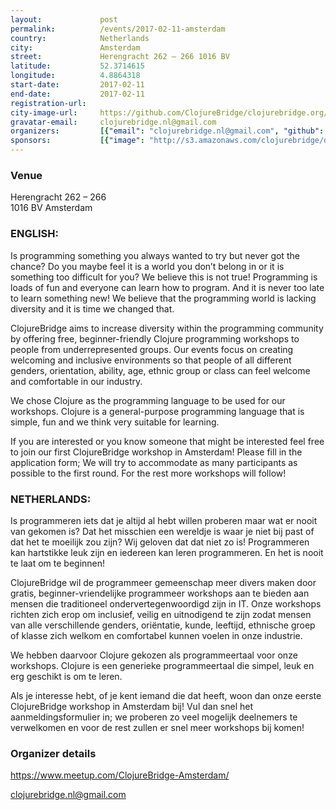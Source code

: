 ```yaml
---
layout:             post
permalink:          /events/2017-02-11-amsterdam
country:            Netherlands
city:               Amsterdam
street:             Herengracht 262 – 266 1016 BV
latitude:           52.3714615
longitude:          4.8864318
start-date:         2017-02-11
end-date:           2017-02-11
registration-url:
city-image-url:     https://github.com/ClojureBridge/clojurebridge.org/raw/master/app/assets/images/events/amsterdam.jpg
gravatar-email:     clojurebridge.nl@gmail.com
organizers:         [{"email": "clojurebridge.nl@gmail.com", "github": null, "name": "ClojureBridge Amsterdam", "twitter": null}, {"email": null, "github": "aspasia", "name": "Aspasia Beneti", "twitter": "aspra"}, {"email": null, "github": "mtrimpe", "name": "Michiel Trimpe", "twitter": "mtrimpe"}]
sponsors:           [{"image": "http://s3.amazonaws.com/clojurebridge/original/186/elmar-logo2.png?1484928094", "name": "Elmar Reizen", "url": "https://elmar.nl/"}, {"image": "http://s3.amazonaws.com/clojurebridge/original/185/interactly.png?1484928053", "name": "Interactly", "url": "https://interactly.com/"}]
---
```


### Venue
Herengracht 262 – 266<br/>
1016 BV Amsterdam

### ENGLISH:

Is programming something you always wanted to try but never got the chance? Do you maybe feel it is a world you don’t belong in or it is something too difficult for you? We believe this is not true! Programming is loads of fun and everyone can learn how to program. And it is never too late to learn something new! We believe that the programming world is lacking diversity and it is time we changed that.

ClojureBridge aims to increase diversity within the programming community by offering free, beginner-friendly Clojure programming workshops to people from underrepresented groups.
Our events focus on creating welcoming and inclusive environments so that people of all different genders, orientation, ability, age, ethnic group or class can feel welcome and comfortable in our industry.

We chose Clojure  as the programming language to be used for our workshops. Clojure is a general-purpose programming language that is simple, fun and we think very suitable for learning.

If you are interested or you know someone that might be interested feel free to join our first ClojureBridge workshop in Amsterdam! Please fill in the application form; We will try to accommodate as many participants as possible to the first round. For the rest more workshops will follow!

### NETHERLANDS:

Is programmeren iets dat je altijd al hebt willen proberen maar wat er nooit van gekomen is? Dat het misschien een wereldje is waar je niet bij past of dat het te moeilijk zou zijn? Wij geloven dat dat niet zo is! Programmeren kan hartstikke leuk zijn en iedereen kan leren programmeren. En het is nooit te laat om te beginnen!

ClojureBridge wil de programmeer gemeenschap meer divers maken door gratis, beginner-vriendelijke programmeer workshops aan te bieden aan mensen die traditioneel ondervertegenwoordigd zijn in IT.
Onze workshops richten zich erop om inclusief, veilig en uitnodigend te zijn zodat mensen van alle verschillende genders, oriëntatie, kunde, leeftijd, ethnische groep of klasse zich welkom en comfortabel kunnen voelen in onze industrie.

We hebben daarvoor Clojure gekozen als programmeertaal voor onze workshops. Clojure is een generieke programmeertaal die simpel, leuk en erg geschikt is om te leren.

Als je interesse hebt, of je kent iemand die dat heeft, woon dan onze eerste ClojureBridge workshop in Amsterdam bij! Vul dan snel het aanmeldingsformulier in; we proberen zo veel mogelijk deelnemers te verwelkomen en voor de rest zullen er snel meer workshops bij komen!

### Organizer details

https://www.meetup.com/ClojureBridge-Amsterdam/

clojurebridge.nl@gmail.com
